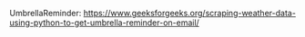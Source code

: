 UmbrellaReminder: https://www.geeksforgeeks.org/scraping-weather-data-using-python-to-get-umbrella-reminder-on-email/


